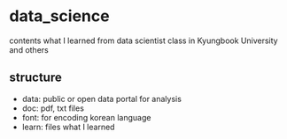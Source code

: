 # data_science

contents what I learned from data scientist class in Kyungbook University and others

## structure

- data: public or open data portal for analysis
- doc: pdf, txt files
- font: for encoding korean language
- learn: files what I learned
